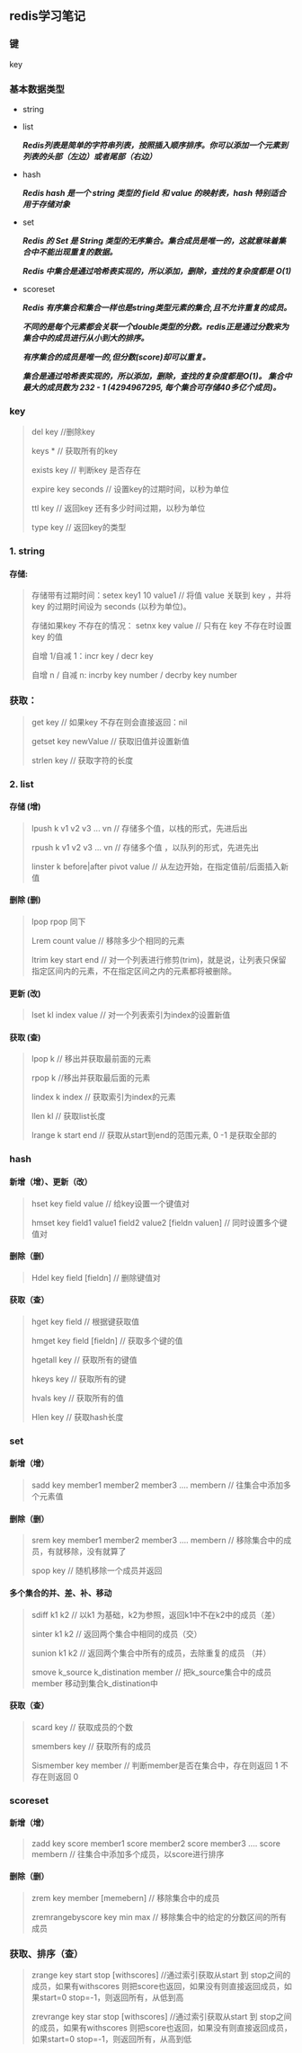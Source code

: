 ## redis学习笔记

### 键

key

### 基本数据类型

+ string

+ list

  ***Redis列表是简单的字符串列表，按照插入顺序排序。你可以添加一个元素到列表的头部（左边）或者尾部（右边）***

+ hash

  ***Redis hash 是一个 string 类型的 field 和 value 的映射表，hash 特别适合用于存储对象***

+ set

  ***Redis 的 Set 是 String 类型的无序集合。集合成员是唯一的，这就意味着集合中不能出现重复的数据。***

  ***Redis 中集合是通过哈希表实现的，所以添加，删除，查找的复杂度都是 O(1)***

+ scoreset

  ***Redis 有序集合和集合一样也是string类型元素的集合,且不允许重复的成员。***

  ***不同的是每个元素都会关联一个double类型的分数。redis正是通过分数来为集合中的成员进行从小到大的排序。***

  ***有序集合的成员是唯一的,但分数(score)却可以重复。***

  ***集合是通过哈希表实现的，所以添加，删除，查找的复杂度都是O(1)。 集合中最大的成员数为 232 - 1 (4294967295, 每个集合可存储40多亿个成员)。***

### key

> del key //删除key
>
> keys * // 获取所有的key
>
> exists key // 判断key 是否存在
>
> expire key seconds // 设置key的过期时间，以秒为单位
>
> ttl key // 返回key 还有多少时间过期，以秒为单位
>
> type key // 返回key的类型 

### 1. string

 #### 存储:  

> 存储带有过期时间：setex key1 10 value1 // 将值 value 关联到 key ，并将 key 的过期时间设为 seconds (以秒为单位)。
>
> 存储如果key 不存在的情况： setnx key value // 只有在 key 不存在时设置 key 的值
>
> 自增 1/自减 1：incr key / decr key
>
> 自增 n / 自减 n: incrby key number / decrby key number

### 获取：

> get key // 如果key 不存在则会直接返回：nil
>
> getset key newValue // 获取旧值并设置新值
>
> strlen key // 获取字符的长度

### 2. list

#### 存储 (增)

> lpush k v1 v2 v3 ... vn // 存储多个值，以栈的形式，先进后出
>
> rpush k v1 v2 v3 ... vn // 存储多个值 ，以队列的形式，先进先出
>
> linster k before|after pivot value // 从左边开始，在指定值前/后面插入新值

#### 删除 (删)

> lpop rpop 同下
>
> Lrem count value // 移除多少个相同的元素
>
> ltrim key start end // 对一个列表进行修剪(trim)，就是说，让列表只保留指定区间内的元素，不在指定区间之内的元素都将被删除。

#### 更新 (改)

> lset kl index value // 对一个列表索引为index的设置新值

#### 获取 (查)

> lpop k // 移出并获取最前面的元素
>
> rpop k //移出并获取最后面的元素
>
> lindex k index // 获取索引为index的元素
>
> llen kl // 获取list长度 
>
> lrange k start end // 获取从start到end的范围元素, 0 -1 是获取全部的

### hash

#### 新增（增）、更新（改）

> hset key field value // 给key设置一个键值对
>
> hmset key field1 value1 field2 value2 [fieldn valuen] // 同时设置多个键值对

#### 删除（删）

> Hdel key field [fieldn] // 删除键值对

#### 获取（查）

> hget key field // 根据键获取值
>
> hmget key field [fieldn] // 获取多个键的值
>
> hgetall key // 获取所有的键值
>
> hkeys key // 获取所有的键
>
> hvals key // 获取所有的值
>
> Hlen key // 获取hash长度

### set

#### 新增（增）

> sadd key member1 member2 member3 .... membern // 往集合中添加多个元素值

#### 删除（删）

> srem key member1 member2 member3 .... membern // 移除集合中的成员，有就移除，没有就算了
>
> spop key // 随机移除一个成员并返回

#### 多个集合的并、差、补、移动

> sdiff k1 k2 // 以k1 为基础，k2为参照，返回k1中不在k2中的成员（差）
>
> sinter k1 k2 // 返回两个集合中相同的成员（交）
>
> sunion k1 k2 // 返回两个集合中所有的成员，去除重复的成员 （并）
>
> smove k_source k_distination member // 把k_source集合中的成员member 移动到集合k_distination中

#### 获取（查）

> scard key // 获取成员的个数
>
> smembers key // 获取所有的成员
>
> Sismember key member // 判断member是否在集合中，存在则返回 1 不存在则返回 0

### scoreset

#### 新增（增）

> zadd key score member1 score member2 score member3 .... score membern // 往集合中添加多个成员，以score进行排序

#### 删除（删）

> zrem key member [memebern] // 移除集合中的成员
>
> zremrangebyscore key min max // 移除集合中的给定的分数区间的所有成员 

### 获取、排序（查）

> zrange key start stop [withscores] //通过索引获取从start 到 stop之间的成员，如果有withscores 则把score也返回，如果没有则直接返回成员，如果start=0 stop=-1，则返回所有，从低到高
>
> zrevrange key star stop [withscores] //通过索引获取从start 到 stop之间的成员，如果有withscores 则把score也返回，如果没有则直接返回成员，如果start=0 stop=-1，则返回所有，从高到低

